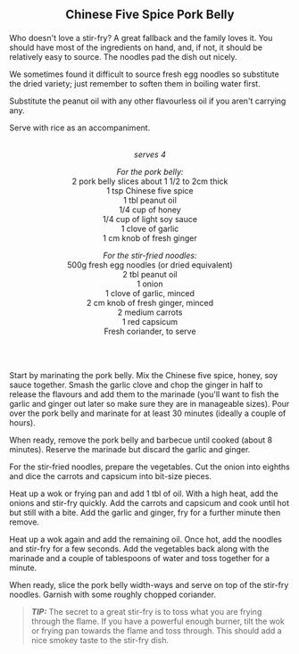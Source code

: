 ## <p align="center">Chinese Five Spice Pork Belly</p>
Who doesn't love a stir-fry? A great fallback and the family loves it. You should have most of the ingredients on hand, and, if not, it should be relatively easy to source. The noodles pad the dish out nicely.

We sometimes found it difficult to source fresh egg noodles so substitute the dried variety; just remember to soften them in boiling water first.

Substitute the peanut oil with any other flavourless oil if you aren't carrying any.

Serve with rice as an accompaniment.
<br/><br/>
*<p align="center">serves 4</p>*

<p align="center">
<i>For the pork belly:</i><br/>
2 pork belly slices about 1 1/2 to 2cm thick<br/>
1 tsp Chinese five spice<br/>
1 tbl peanut oil<br/>
1/4 cup of honey<br/>
1/4 cup of light soy sauce<br/>
1 clove of garlic<br/>
1 cm knob of fresh ginger<br/>
</p>

<p align="center">
<i>For the stir-fried noodles:</i><br/>
500g fresh egg noodles (or dried equivalent)<br/>
2 tbl peanut oil<br/>
1 onion<br/>
1 clove of garlic, minced<br/>
2 cm knob of fresh ginger, minced<br/>
2 medium carrots<br/>
1 red capsicum<br/>
Fresh coriander, to serve<br/>
</p>
<br/>
<br/>

Start by marinating the pork belly. Mix the Chinese five spice, honey, soy sauce together. Smash the garlic clove and chop the ginger in half to release the flavours and add them to the marinade (you'll want to fish the garlic and ginger out later so make sure they are in manageable sizes). Pour over the pork belly and marinate for at least 30 minutes (ideally a couple of hours).

When ready, remove the pork belly and barbecue until cooked (about 8 minutes). Reserve the marinade but discard the garlic and ginger.

For the stir-fried noodles, prepare the vegetables. Cut the onion into eighths and dice the carrots and capsicum into bit-size pieces.

Heat up a wok or frying pan and add 1 tbl of oil. With a high heat, add the onions and stir-fry quickly. Add the carrots and capsicum and cook until hot but still with a bite. Add the garlic and ginger, fry for a further minute then remove.

Heat up a wok again and add the remaining oil. Once hot, add the noodles and stir-fry for a few seconds. Add the vegetables back along with the marinade and a couple of tablespoons of water and toss together for a minute.

When ready, slice the pork belly width-ways and serve on top of the stir-fry noodles. Garnish with some roughly chopped coriander.

> **_TIP:_** The secret to a great stir-fry is to toss what you are frying through the flame. If you have a powerful enough burner, tilt the wok or frying pan towards the flame and toss through. This should add a nice smokey taste to the stir-fry dish.
